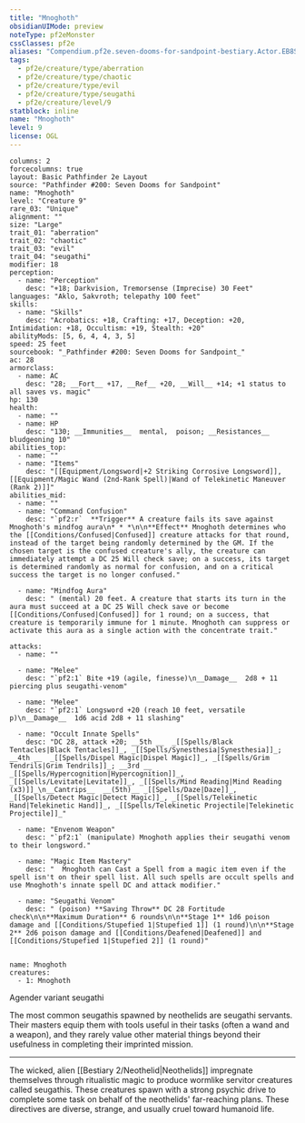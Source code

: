 ```yaml
---
title: "Mnoghoth"
obsidianUIMode: preview
noteType: pf2eMonster
cssClasses: pf2e
aliases: "Compendium.pf2e.seven-dooms-for-sandpoint-bestiary.Actor.EB8SG2RSeEwfrOKb" 
tags:
  - pf2e/creature/type/aberration
  - pf2e/creature/type/chaotic
  - pf2e/creature/type/evil
  - pf2e/creature/type/seugathi
  - pf2e/creature/level/9
statblock: inline
name: "Mnoghoth"
level: 9
license: OGL
---
```


```statblock
columns: 2
forcecolumns: true
layout: Basic Pathfinder 2e Layout
source: "Pathfinder #200: Seven Dooms for Sandpoint"
name: "Mnoghoth"
level: "Creature 9"
rare_03: "Unique"
alignment: ""
size: "Large"
trait_01: "aberration"
trait_02: "chaotic"
trait_03: "evil"
trait_04: "seugathi"
modifier: 18
perception:
  - name: "Perception"
    desc: "+18; Darkvision, Tremorsense (Imprecise) 30 Feet"
languages: "Aklo, Sakvroth; telepathy 100 feet"
skills:
  - name: "Skills"
    desc: "Acrobatics: +18, Crafting: +17, Deception: +20, Intimidation: +18, Occultism: +19, Stealth: +20"
abilityMods: [5, 6, 4, 4, 3, 5]
speed: 25 feet
sourcebook: "_Pathfinder #200: Seven Dooms for Sandpoint_"
ac: 28
armorclass:
  - name: AC
    desc: "28; __Fort__ +17, __Ref__ +20, __Will__ +14; +1 status to all saves vs. magic"
hp: 130
health:
  - name: ""
  - name: HP
    desc: "130; __Immunities__  mental,  poison; __Resistances__ bludgeoning 10"
abilities_top:
  - name: ""
  - name: "Items"
    desc: "[[Equipment/Longsword|+2 Striking Corrosive Longsword]], [[Equipment/Magic Wand (2nd-Rank Spell)|Wand of Telekinetic Maneuver (Rank 2)]]"
abilities_mid:
  - name: ""
  - name: "Command Confusion"
    desc: "`pf2:r`  **Trigger** A creature fails its save against Mnoghoth's mindfog aura\n* * *\n\n**Effect** Mnoghoth determines who the [[Conditions/Confused|Confused]] creature attacks for that round, instead of the target being randomly determined by the GM. If the chosen target is the confused creature's ally, the creature can immediately attempt a DC 25 Will check save; on a success, its target is determined randomly as normal for confusion, and on a critical success the target is no longer confused."

  - name: "Mindfog Aura"
    desc: " (mental) 20 feet. A creature that starts its turn in the aura must succeed at a DC 25 Will check save or become [[Conditions/Confused|Confused]] for 1 round; on a success, that creature is temporarily immune for 1 minute. Mnoghoth can suppress or activate this aura as a single action with the concentrate trait."

attacks:
  - name: ""

  - name: "Melee"
    desc: "`pf2:1` Bite +19 (agile, finesse)\n__Damage__  2d8 + 11 piercing plus seugathi-venom"

  - name: "Melee"
    desc: "`pf2:1` Longsword +20 (reach 10 feet, versatile p)\n__Damage__  1d6 acid 2d8 + 11 slashing"

  - name: "Occult Innate Spells"
    desc: "DC 28, attack +20; __5th __  _[[Spells/Black Tentacles|Black Tentacles]]_, _[[Spells/Synesthesia|Synesthesia]]_; __4th __  _[[Spells/Dispel Magic|Dispel Magic]]_, _[[Spells/Grim Tendrils|Grim Tendrils]]_; __3rd __  _[[Spells/Hypercognition|Hypercognition]]_, _[[Spells/Levitate|Levitate]]_, _[[Spells/Mind Reading|Mind Reading (x3)]]_\n__Cantrips__  __(5th)__ _[[Spells/Daze|Daze]]_, _[[Spells/Detect Magic|Detect Magic]]_, _[[Spells/Telekinetic Hand|Telekinetic Hand]]_, _[[Spells/Telekinetic Projectile|Telekinetic Projectile]]_"

  - name: "Envenom Weapon"
    desc: "`pf2:1` (manipulate) Mnoghoth applies their seugathi venom to their longsword."

  - name: "Magic Item Mastery"
    desc: "  Mnoghoth can Cast a Spell from a magic item even if the spell isn't on their spell list. All such spells are occult spells and use Mnoghoth's innate spell DC and attack modifier."

  - name: "Seugathi Venom"
    desc: " (poison) **Saving Throw** DC 28 Fortitude check\n\n**Maximum Duration** 6 rounds\n\n**Stage 1** 1d6 poison damage and [[Conditions/Stupefied 1|Stupefied 1]] (1 round)\n\n**Stage 2** 2d6 poison damage and [[Conditions/Deafened|Deafened]] and [[Conditions/Stupefied 1|Stupefied 2]] (1 round)"
 
```

```encounter-table
name: Mnoghoth
creatures:
  - 1: Mnoghoth
```


Agender variant seugathi

The most common seugathis spawned by neothelids are seugathi servants. Their masters equip them with tools useful in their tasks (often a wand and a weapon), and they rarely value other material things beyond their usefulness in completing their imprinted mission.

* * *

The wicked, alien [[Bestiary 2/Neothelid|Neothelids]] impregnate themselves through ritualistic magic to produce wormlike servitor creatures called seugathis. These creatures spawn with a strong psychic drive to complete some task on behalf of the neothelids' far-reaching plans. These directives are diverse, strange, and usually cruel toward humanoid life.
